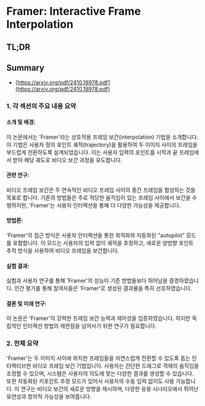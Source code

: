 # Framer: Interactive Frame Interpolation
## TL;DR
## Summary
- [https://arxiv.org/pdf/2410.18978.pdf](https://arxiv.org/pdf/2410.18978.pdf)

### 1. 각 섹션의 주요 내용 요약

#### 소개 및 배경:
이 논문에서는 'Framer'라는 상호작용 프레임 보간(interpolation) 기법을 소개합니다. 이 기법은 사용자 정의 포인트 궤적(trajectory)을 활용하여 두 이미지 사이의 프레임을 부드럽게 전환하도록 설계되었습니다. 이는 사용자 입력의 포인트를 시작과 끝 프레임에서 받아 해당 궤도로 비디오 보간 과정을 유도합니다.

#### 관련 연구:
비디오 프레임 보간은 두 연속적인 비디오 프레임 사이의 중간 프레임을 합성하는 것을 목표로 합니다. 기존의 방법들은 주로 적당한 움직임이 있는 프레임 사이에서 보간을 수행하지만, 'Framer'는 사용자 인터랙션을 통해 더 다양한 가능성을 제공합니다.

#### 방법론:
'Framer'의 접근 방식은 사용자 인터랙션을 통한 최적화와 자동화된 "autopilot" 모드를 포함합니다. 이 모드는 사용자의 입력 없이 궤적을 추정하고, 새로운 양방향 포인트 추적 방식을 사용하여 비디오 프레임을 보간합니다.

#### 실험 결과:
실험과 사용자 연구를 통해 'Framer'의 성능이 기존 방법들보다 뛰어남을 증명하였습니다. 인간 평가를 통해 참여자들은 'Framer'로 생성된 결과물을 특히 선호하였습니다.

#### 결론 및 미래 연구:
이 논문은 'Framer'의 강력한 프레임 보간 능력과 제어성을 입증하였습니다. 하지만 독립적인 인터랙션 방법의 제한점을 넘어서기 위한 연구가 필요합니다.

### 2. 전체 요약

'Framer'는 두 이미지 사이에 위치한 프레임들을 자연스럽게 전환할 수 있도록 돕는 인터랙티브한 비디오 프레임 보간 기법입니다. 사용자는 간단한 드래그로 객체의 움직임을 조정할 수 있으며, 시스템은 사용자의 의도에 맞는 다양한 결과를 생성할 수 있습니다. 또한 자동화된 키포인트 추정 모드가 있어서 사용자의 수동 입력 없이도 사용 가능합니다. 이 연구는 비디오 보간의 새로운 방향을 제시하며, 다양한 응용 시나리오에서 뛰어난 유연성과 창의적 가능성을 보여줍니다.